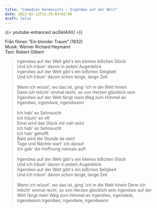 ```yaml
---
title: "Comedian Harmonists - Irgendwo auf der Welt"
date: 2022-02-12T11:29:03+02:00
draft: false
---
```


{{< youtube-enhanced iaoSiklAXiU >}}

Från filmen "Ein blonder Traum" (1932)  
Musik: Werner Richard Heymann  
Text: Robert Gilbert  

> Irgendwo auf der Welt gibt's ein kleines bißchen Glück  
> Und ich träum' davon in jedem Augenblick  
> Irgendwo auf der Welt gibt's ein bißchen Seligkeit  
> Und ich träum' davon schon lange, lange Zeit  
><br>
> Wenn ich wüsst', wo das ist, ging' ich in die Welt hinein  
> Denn ich möcht' einmal recht, so von Herzen glücklich sein  
> Irgendwo auf der Welt fängt mein Weg zum Himmel an  
> Irgendwo, irgendwie, irgendwann  
><br>
> Ich hab' so Sehnsucht  
> Ich träum' so oft  
> Einst wird das Glück mir nah sein!  
> Ich hab' so Sehnsucht  
> Ich hab' gehofft  
> Bald wird die Stunde da sein!  
> Tage und Nächte wart' ich darauf  
> Ich geb' die Hoffnung niemals auf!  
><br>
> Irgendwo auf der Welt gibt's ein kleines bißchen Glück  
> Und ich träum' davon in jedem Augenblick  
> Irgendwo auf der Welt gibt's ein bißchen Seligkeit  
> Und ich träum' davon schon lange, lange Zeit  
><br>
> Wenn ich wüsst', wo das ist, ging' ich in die Welt hinein
> Denn ich möcht' einmal recht, so von Herzen glücklich sein
> Irgendwo auf der Welt fängt mein Weg zum Himmel an
> Irgendwo, irgendwie, irgendwann
> Irgendwo, irgendwie, irgendwann
